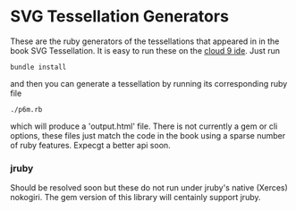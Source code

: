 # SVG Tessellation Generators

These are the ruby generators of the tessellations that appeared in
in the book SVG Tessellation. It is easy to run these on the 
[cloud 9 ide](https://c9.io). Just run

    bundle install
    
and then you can generate a tessellation by running its corresponding
ruby file

    ./p6m.rb
    
which will produce a 'output.html' file.  There is not currently a gem
or cli options, these files just match the code in the book using a
sparse number of ruby features. Expecgt a better api soon.


### jruby

Should be resolved soon but these do not run under jruby's native
(Xerces) nokogiri. The gem version of this library will centainly 
support jruby. 